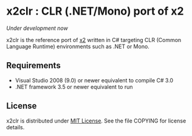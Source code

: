 x2clr : CLR (.NET/Mono) port of x2
==================================

_Under development now_

x2clr is the reference port of [x2](https://github.com/jaykang920/x2) written in
C# targeting CLR (Common Language Runtime) environments such as .NET or Mono.

Requirements
------------

* Visual Studio 2008 (9.0) or newer equivalent to compile C# 3.0
* .NET framework 3.5 or newer equivalent to run

License
-------

x2clr is distributed under [MIT License](http://opensource.org/licenses/MIT).
See the file COPYING for license details.
